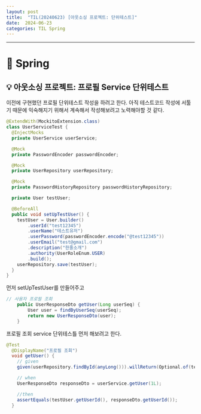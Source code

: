 ```yaml
---
layout: post
title:  "TIL(20240623) [아웃소싱 프로젝트: 단위테스트]"
date:  2024-06-23
categories: TIL Spring
---
```


---------------------------------------------------------------------

# 📌 Spring

## 💡 아웃소싱 프로젝트: 프로필 Service 단위테스트

이전에 구현했던 프로필 단위테스트 작성을 하려고 한다.
아직 테스트코드 작성에 서툴기 때문에 익숙해지기 위해서 계속해서
작성해보려고 노력해야할 것 같다.

```java
@ExtendWith(MockitoExtension.class)
class UserServiceTest {
  @InjectMocks
  private UserService userService;

  @Mock
  private PasswordEncoder passwordEncoder;

  @Mock
  private UserRepository userRepository;

  @Mock
  private PasswordHistoryRepository passwordHistoryRepository;

  private User testUser;

  @BeforeAll
  public void setUpTestUser() {
    testUser = User.builder()
        .userId("test12345")
        .userName("테스트유저")
        .userPassword(passwordEncoder.encode("@test12345"))
        .userEmail("test@gmail.com")
        .description("한줄소개")
        .authority(UserRoleEnum.USER)
        .build();
    userRepository.save(testUser);
  }
}
```

먼저 setUpTestUser를 만들어주고

```java
// 사용자 프로필 조회
    public UserResponseDto getUser(Long userSeq) {
        User user = findByUserSeq(userSeq);
        return new UserResponseDto(user);
    }
```

프로필 조회 service 단위테스틀 먼저 해보려고 한다.

```java
@Test
  @DisplayName("프로필 조회")
  void getUser() {
    // given
    given(userRepository.findById(anyLong())).willReturn(Optional.of(testUser));

    // when
    UserResponseDto responseDto = userService.getUser(1L);

    //then
    assertEquals(testUser.getUserId(), responseDto.getUserId());
  }
```



